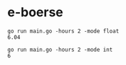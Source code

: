# e-boerse

```console
go run main.go -hours 2 -mode float
6.04
```

```console
go run main.go -hours 2 -mode int
6
```
